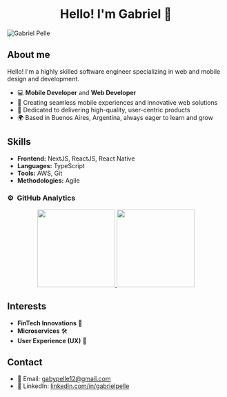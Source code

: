 <div align="center">
<h1 align="center">Hello! I'm Gabriel 👋</h1>
</div>
<img src="https://i.imgur.com/wNdYR91.png" alt="Gabriel Pelle">

## About me

Hello! I'm a highly skilled software engineer specializing in web and mobile design and development.

- 💻 **Mobile Developer** and **Web Developer**
- 📱 Creating seamless mobile experiences and innovative web solutions
- 🌟 Dedicated to delivering high-quality, user-centric products
- 🌍 Based in Buenos Aires, Argentina, always eager to learn and grow


## Skills

- **Frontend:** NextJS, ReactJS, React Native
- **Languages:** TypeScript
- **Tools:** AWS, Git
- **Methodologies:** Agile

### ⚙️ &nbsp;GitHub Analytics

<p align="center">
<a href="https://github.com/pellegabriel">
  <img height="180em" src="https://github-readme-stats-eight-theta.vercel.app/api?username=pellegabriel&show_icons=true&theme=algolia&include_all_commits=true&count_private=true"/>
  <img height="180em" src="https://github-readme-stats-eight-theta.vercel.app/api/top-langs/?username=pellegabriel&layout=compact&langs_count=8&theme=algolia"/>
</a>
</p>

## Interests

- **FinTech Innovations** 💸
- **Microservices** 🛠️
- **User Experience (UX)** 🎨

## Contact

- 📧 Email: [gabypelle12@gmail.com](mailto:gabypelle12@gmail.com)
- 💼 LinkedIn: [linkedin.com/in/gabrielpelle](https://www.linkedin.com/in/gabrielpelle/)
